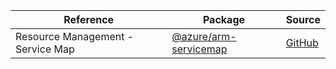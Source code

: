 | Reference | Package | Source |
|---|---|---|
|Resource Management - Service Map|[@azure/arm-servicemap](https://www.npmjs.com/package/@azure/arm-servicemap)|[GitHub](https://github.com/Azure/azure-sdk-for-js)|
